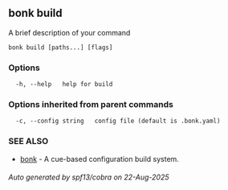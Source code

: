 ## bonk build

A brief description of your command

```
bonk build [paths...] [flags]
```

### Options

```
  -h, --help   help for build
```

### Options inherited from parent commands

```
  -c, --config string   config file (default is .bonk.yaml)
```

### SEE ALSO

* [bonk](bonk.md)	 - A cue-based configuration build system.

###### Auto generated by spf13/cobra on 22-Aug-2025
